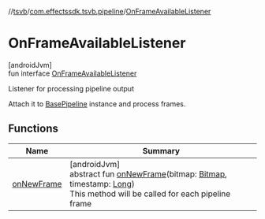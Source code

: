 //[tsvb](../../../index.md)/[com.effectssdk.tsvb.pipeline](../index.md)/[OnFrameAvailableListener](index.md)

# OnFrameAvailableListener

[androidJvm]\
fun interface [OnFrameAvailableListener](index.md)

Listener for processing pipeline output

Attach it to [BasePipeline](../-base-pipeline/index.md) instance and process frames.

## Functions

| Name | Summary |
|---|---|
| [onNewFrame](on-new-frame.md) | [androidJvm]<br>abstract fun [onNewFrame](on-new-frame.md)(bitmap: [Bitmap](https://developer.android.com/reference/kotlin/android/graphics/Bitmap.html), timestamp: [Long](https://kotlinlang.org/api/latest/jvm/stdlib/kotlin-stdlib/kotlin/-long/index.html))<br>This method will be called for each pipeline frame |
